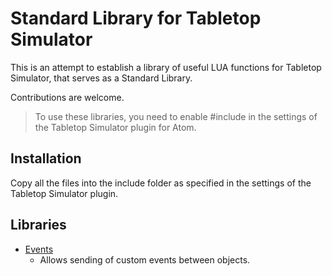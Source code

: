 # Standard Library for Tabletop Simulator
This is an attempt to establish a library of useful LUA functions for Tabletop Simulator, that serves as a Standard Library.

Contributions are welcome.

> To use these libraries, you need to enable #include in the settings of the Tabletop Simulator plugin for Atom.

## Installation
Copy all the files into the include folder as specified in the settings of the Tabletop Simulator plugin.

## Libraries

* [Events](doc/events.md)
    * Allows sending of custom events between objects.
